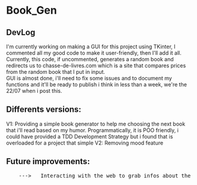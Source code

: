 # Book_Gen

<h2> DevLog </h2>
I'm currently working on making a GUI for this project using TKinter, I commented all my good code to make it user-friendly, then I'll add it all. Currently, this code, if uncommented, generates a random book and redirects us to chasse-de-livres.com which is a site that compares prices from the random book that I put in input.
<br>
GUI is almost done, i'll need to fix some issues and to document my functions and it'll be ready to publish i think in less than a week, we're the 22/07 when i post this.

<h2> Differents versions:</h2>
V1: Providing a simple book generator to help me choosing the next book that i'll read based on my humor. Programmatically, it is POO friendly, i could have provided a TDD Development Strategy but i found that is overloaded for a project that simple
V2: Removing mood feature

<h2> Future improvements:</h2>
    <pre>
    --->   Interacting with the web to grab infos about the desired book
